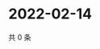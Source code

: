 # 2022-02-14

共 0 条

<!-- BEGIN WEIBO -->
<!-- 最后更新时间 Mon Feb 14 2022 07:14:06 GMT+0800 (China Standard Time) -->

<!-- END WEIBO -->
